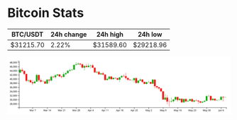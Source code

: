 # Bitcoin Stats

BTC/USDT|24h change|24h high|24h low|
|---|---|---|---|
|$31215.70|2.22%|$31589.60|$29218.96|

<img src="./chart.svg">
